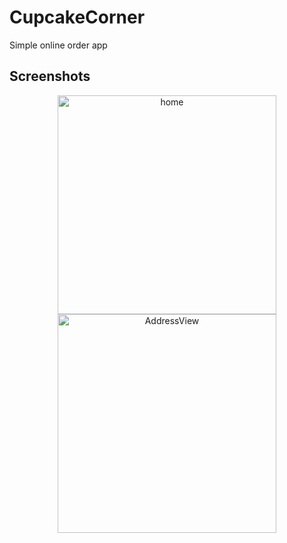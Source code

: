 # CupcakeCorner
Simple online order app

## Screenshots
<div align="center">
  <img width="350" alt="home" src="https://github.com/mrthnby/CupcakeCorner/assets/72457200/65434cc0-2fdd-4983-b972-0516b8d9b73a">
  <img width="350" alt="AddressView" src="https://github.com/mrthnby/CupcakeCorner/assets/72457200/65d341b3-86a9-4d80-9c14-e11a5a2be701">
</div>
